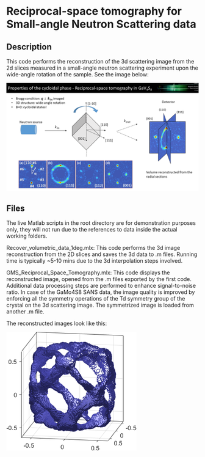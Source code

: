 # Reciprocal-space tomography for Small-angle Neutron Scattering data

## Description
This code performs the reconstruction of the 3d scattering image from the 2d slices measured in a small-angle neutron scattering experiment upon the wide-angle rotation of the sample. See the image below:

![alt text](3D_reconstruction_from_2D_Slices.png)

## Files
The live Matlab scripts in the root directory are for demonstration purposes only, they will not run due to the references to data inside the actual working folders.

Recover_volumetric_data_1deg.mlx: This code performs the 3d image reconstruction from the 2D slices and saves the 3d data to .m files. Running time is typically ~5-10 mins due to the 3d interpolation steps involved.

GMS_Reciprocal_Space_Tomography.mlx: This code displays the reconstructed image, opened from the .m files exported by the first code. Additional data processing steps are performed to enhance signal-to-noise ratio. In case of the GaMo4S8 SANS data, the image quality is improved by enforcing all the symmetry operations of the Td symmetry group of the crystal on the 3d scattering image. The symmetrized image is loaded from another .m file. 

The reconstructed images look like this:

![alt text](GMS_persp_symm.png)
